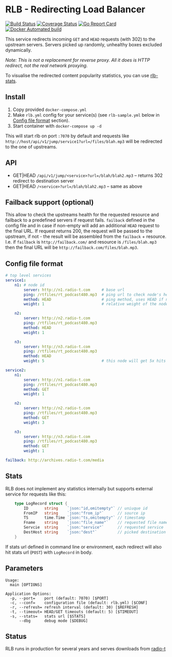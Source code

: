 # RLB - Redirecting Load Balancer 
[![Build Status](https://github.com/umputun/rlb/workflows/build/badge.svg)](https://github.com/umputun/rlb/actions) [![Coverage Status](https://coveralls.io/repos/github/umputun/rlb/badge.svg)](https://coveralls.io/github/umputun/rlb) [![Go Report Card](https://goreportcard.com/badge/github.com/umputun/rlb)](https://goreportcard.com/report/github.com/umputun/rlb) [![Docker Automated build](https://img.shields.io/docker/automated/jrottenberg/ffmpeg.svg)](https://hub.docker.com/r/umputun/rlb/)

This service redirects incoming `GET` and `HEAD` requests (with 302) to the upstream servers. 
Servers picked up randomly, unhealthy boxes excluded dynamically.

_Note: This is not a replacement for reverse proxy. All it does is HTTP redirect, not the real network proxying._

To visualise the redirected content popularity statistics, you can use [rlb-stats](https://github.com/umputun/rlb-stats).

## Install

1. Copy provided `docker-compose.yml`
1. Make `rlb.yml` config for your service(s) (see `rlb-sample.yml` below in [Config file format](#config-file-format) section).
1. Start container with `docker-compose up -d`

This will start rlb on port `:7070` by default and requests like `http://host/api/v1/jump/service1?url=/files/blah.mp3` will be redirected to the one of upstreams.

## API

* GET|HEAD `/api/v1/jump/<service>?url=/blah/blah2.mp3` – returns 302 redirect to destination server
* GET|HEAD `/<service>?url=/blah/blah2.mp3` – same as above

## Failback support (optional)

This allow to check the upstreams health for the requested resource and failback to a predefined servers if request fails. `failback` defined in the config file and in case if non-empty will add an additional `HEAD` request to the final URL. If request returns 200, the request will be passed to the upstream, if not - the result will be assembled from the `failback` + resource. I.e. if `failback` is `http://failback.com/` and resource is `/files/blah.mp3` then the final URL will be `http://failback.com/files/blah.mp3`.

## Config file format

```yaml
# top level services
service1:
    n1: # node id
        server: http://n1.radio-t.com     # base url 
        ping: /rtfiles/rt_podcast480.mp3  # ping url to check node's health
        method: HEAD                      # ping method, uses HEAD if nothing defined
        weight: 1                         # relative weight of the node [1..n]   

    n2:
        server: http://n2.radio-t.com
        ping: /rtfiles/rt_podcast480.mp3
        method: HEAD
        weight: 1

    n3:
        server: http://n3.radio-t.com
        ping: /rtfiles/rt_podcast480.mp3
        method: HEAD
        weight: 5                         # this node will get 5x hits comparing to n1 and n2 

service2:
    n1:
        server: http://n1.radio-t.com
        ping: /rtfiles/rt_podcast480.mp3
        method: GET
        weight: 1

    n2:
        server: http://n2.radio-t.com
        ping: /rtfiles/rt_podcast480.mp3
        method: GET
        weight: 3

    n3:
        server: http://n3.radio-t.com
        ping: /rtfiles/rt_podcast480.mp3
        method: GET
        weight: 1

failback: http://archives.radio-t.com/media
```

## Stats

RLB does not implement any statistics internally but supports external service for requests like this:

```go
	type LogRecord struct {
		ID       string    `json:"id,omitempty"` // uniuque id
		FromIP   string    `json:"from_ip"`      // source ip
		TS       time.Time `json:"ts,omitempty"` // timestamp
		Fname    string    `json:"file_name"`    // requested file name
		Servcie  string	   `json:"service"`      // requested service
		DestHost string    `json:"dest"`         // picked destination node
	}
```

If stats url defined in command line or environment, each redirect will also hit stats url (`POST`) with `LogRecord` in body.
 
## Parameters

```
Usage:
  main [OPTIONS]

Application Options:
  -p, --port=    port (default: 7070) [$PORT]
  -c, --conf=    configuration file (default: rlb.yml) [$CONF]
  -r, --refresh= refresh interval (default: 30) [$REFRESH]
  -t, --timeout= HEAD/GET timeouts (default: 5) [$TIMEOUT]
  -s, --stats=   stats url [$STATS]
      --dbg      debug mode [$DEBUG]

```

## Status

RLB runs in production for several years and serves downloads from [radio-t](https://radio-t.com)
